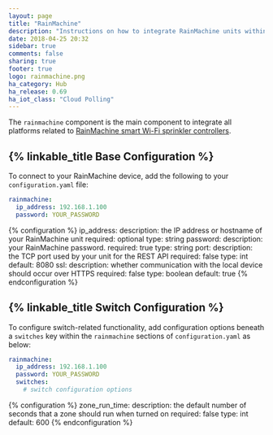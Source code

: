 ```yaml
---
layout: page
title: "RainMachine"
description: "Instructions on how to integrate RainMachine units within Home Assistant."
date: 2018-04-25 20:32
sidebar: true
comments: false
sharing: true
footer: true
logo: rainmachine.png
ha_category: Hub
ha_release: 0.69
ha_iot_class: "Cloud Polling"
---
```


The `rainmachine` component is the main component to integrate all platforms
related to [RainMachine smart Wi-Fi sprinkler controllers](http://www.rainmachine.com/).

## {% linkable_title Base Configuration %}

To connect to your RainMachine device, add the following to your
`configuration.yaml` file:

```yaml
rainmachine:
  ip_address: 192.168.1.100
  password: YOUR_PASSWORD
```

{% configuration %}
ip_address:
  description: the IP address or hostname of your RainMachine unit
  required: optional
  type: string
password:
  description: your RainMachine password.
  required: true
  type: string
port:
  description: the TCP port used by your unit for the REST API
  required: false
  type: int
  default: 8080
ssl:
  description: whether communication with the local device should occur over HTTPS
  required: false
  type: boolean
  default: true
{% endconfiguration %}

## {% linkable_title Switch Configuration %}

To configure switch-related functionality, add configuration options beneath
a `switches` key within the `rainmachine` sections of `configuration.yaml`
as below:

```yaml
rainmachine:
  ip_address: 192.168.1.100
  password: YOUR_PASSWORD
  switches:
    # switch configuration options
```

{% configuration %}
zone_run_time:
  description: the default number of seconds that a zone should run when turned on
  required: false
  type: int
  default: 600
{% endconfiguration %}
